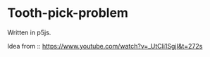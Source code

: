 # Tooth-pick-problem

Written in p5js.

Idea from :: https://www.youtube.com/watch?v=_UtCli1SgjI&t=272s
